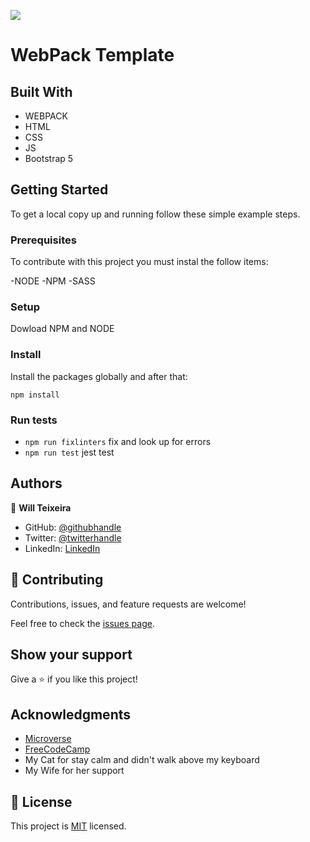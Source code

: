 ![](https://img.shields.io/badge/Microverse-blueviolet)

# WebPack Template



## Built With

- WEBPACK
- HTML
- CSS
- JS
- Bootstrap 5


## Getting Started

To get a local copy up and running follow these simple example steps.


### Prerequisites

To contribute with this project you must instal the follow items:

-NODE
-NPM
-SASS

### Setup

Dowload NPM and NODE
### Install

Install the packages globally and after that:

`npm install`

### Run tests

- `npm run fixlinters`  fix and look up for errors
- `npm run test` jest test

## Authors

👤 **Will Teixeira**

- GitHub: [@githubhandle](https://github.com/iwillteixeira)
- Twitter: [@twitterhandle](https://twitter.com/iwillteixeira)
- LinkedIn: [LinkedIn](https://www.linkedin.com/in/juscelino-t-39aa9049/)

## 🤝 Contributing

Contributions, issues, and feature requests are welcome!

Feel free to check the [issues page](../../issues/).

## Show your support

Give a ⭐️ if you like this project!

## Acknowledgments

- [Microverse](https://www.microverse.com)
- [FreeCodeCamp](https://www.freecodecamp.com)
- My Cat for stay calm and didn't walk above my keyboard
- My Wife for her support

## 📝 License

This project is [MIT](./MIT.md) licensed.
